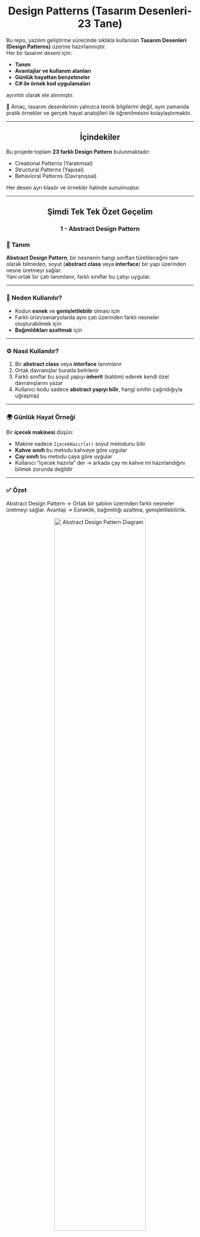<h1 align="center">Design Patterns (Tasarım Desenleri-23 Tane)</h1>

Bu repo, yazılım geliştirme sürecinde sıklıkla kullanılan **Tasarım Desenleri (Design Patterns)** üzerine hazırlanmıştır.  
Her bir tasarım deseni için:
 
- **Tanım**
- **Avantajlar ve kullanım alanları**   
- **Günlük hayattan benzetmeler**  
- **C# ile örnek kod uygulamaları**  

ayrıntılı olarak ele alınmıştır.  

📌 Amaç, tasarım desenlerinin yalnızca teorik bilgilerini değil, aynı zamanda pratik örnekler ve gerçek hayat analojileri ile öğrenilmesini kolaylaştırmaktır.  

---

<h2 align="center">İçindekiler</h2>

Bu projede toplam **23 farklı Design Pattern** bulunmaktadır:

- Creational Patterns (Yaratımsal)  
- Structural Patterns (Yapısal)  
- Behavioral Patterns (Davranışsal)  

Her desen ayrı klasör ve örnekler halinde sunulmuştur.  

---

<h2 align="center">Şimdi Tek Tek Özet Geçelim</h2>
<h3 align="center">1 - Abstract Design Pattern</h3>

### 📖 Tanım  
**Abstract Design Pattern**, bir nesnenin hangi sınıftan türetileceğini tam olarak bilmeden, soyut (**abstract class** veya **interface**) bir yapı üzerinden nesne üretmeyi sağlar.  
Yani ortak bir çatı tanımlanır, farklı sınıflar bu çatıyı uygular.

---

### 🎯 Neden Kullanılır?  
- Kodun **esnek** ve **genişletilebilir** olması için  
- Farklı ürün/senaryolarda aynı çatı üzerinden farklı nesneler oluşturabilmek için  
- **Bağımlılıkları azaltmak** için  

---

### ⚙️ Nasıl Kullanılır?  
1. Bir **abstract class** veya **interface** tanımlanır  
2. Ortak davranışlar burada belirlenir  
3. Farklı sınıflar bu soyut yapıyı **inherit** (kalıtım) ederek kendi özel davranışlarını yazar  
4. Kullanıcı kodu sadece **abstract yapıyı bilir**, hangi sınıfın çağrıldığıyla uğraşmaz  

---

### 🌍 Günlük Hayat Örneği  
Bir **içecek makinesi** düşün:  

- Makine sadece `IçecekHazırla()` soyut metodunu bilir  
- **Kahve sınıfı** bu metodu kahveye göre uygular  
- **Çay sınıfı** bu metodu çaya göre uygular  
- Kullanıcı “içecek hazırla” der → arkada çay mı kahve mi hazırlandığını bilmek zorunda değildir  

---
### ✅ Özet 

Abstract Design Pattern → Ortak bir şablon üzerinden farklı nesneler üretmeyi sağlar.
Avantajı → Esneklik, bağımlılığı azaltma, genişletilebilirlik.


<p align="center">
  <img src="https://github.com/user-attachments/assets/9e999a68-6dee-4f2f-a505-75a9d3449262" 
       alt="Abstract Design Pattern Diagram" 
       width="70%" />
</p>

---
<h3 align="center">2 - Adapter Design Pattern</h3>

### 📖 Tanım  
**Adapter Design Pattern**, uyumsuz iki sınıfı veya sistemi birbirine uyumlu hale getirmek için kullanılan yapısal bir tasarım desenidir.  
Bir çeşit **çevirmen / dönüştürücü** görevi görür.  

---

### 🎯 Neden Kullanılır?  
- Farklı **arayüzlere (interface)** sahip sınıfları birlikte çalıştırabilmek için  
- Eski kodları **değiştirmeden** yeni sisteme entegre etmek için  
- Kod tekrarını ve **karmaşıklığı azaltmak** için  

---

### ⚙️ Nasıl Kullanılır?  
1. Bir **hedef arayüz (Target Interface)** tanımlanır  
2. Bu arayüze uymayan bir mevcut sınıf (**Adaptee**) vardır  
3. **Adapter sınıfı**, bu mevcut sınıfı hedef arayüze uydurur  
4. Kullanıcı sadece **hedef arayüzü** kullanır, uyumsuzluğu fark etmez  

---

### 🌍 Günlük Hayat Örneği  
Bir **priz adaptörü** düşün:  

- Telefon şarj aletin **ABD fişine** göre tasarlanmış olabilir  
- Türkiye’deki priz ise uyumlu değildir  
- Bir **priz adaptörü** kullanarak cihazını şarj edebilirsin  
➡️ Burada:  
- **Priz = Sistem**  
- **Cihaz = Sınıf**  
- **Adaptör = Adapter Pattern**  
---
### ✅ Özet 
Adapter Design Pattern → Uyumsuz yapıları uyumlu hale getirir.
Avantajı → Eski ve yeni sistemleri birlikte çalıştırmak, kodu tekrar yazmadan entegre etmek.

<p align="center">
<img width="741" height="623" alt="image" src="https://github.com/user-attachments/assets/58e14418-f5e6-428e-8238-eef5dfa948a6" />
</p>

---
<h3 align="center">3 - Bridge Design Pattern</h3>

### 📖 Tanım  
**Bridge Design Pattern**, soyutlama (**Abstraction**) ile uygulama (**Implementation**) kısımlarını birbirinden ayırarak,  
ikisinin de bağımsız şekilde geliştirilebilmesini sağlayan yapısal bir tasarım desenidir.  

---

### 🎯 Neden Kullanılır?  
- Soyutlama ile uygulamanın birbirine **sıkı sıkıya bağlı olmasını engellemek** için  
- Hem soyutlamayı hem de uygulamayı **ayrı ayrı genişletebilmek** için  
- **Kod tekrarını azaltmak** ve **esnekliği artırmak** için  

---

### ⚙️ Nasıl Kullanılır?  
1. Bir **Abstraction (Soyutlama sınıfı)** tanımlanır → kullanıcı bu sınıf üzerinden sistemi görür  
2. Bir **Implementor (Uygulama arayüzü)** tanımlanır → detayların nasıl yapılacağını belirler  
3. **ConcreteImplementor** sınıfları bu arayüzü uygular  
4. **Abstraction** sınıfı, **implementasyonu** kullanarak işlemleri gerçekleştirir  

---

### 🌍 Günlük Hayat Örneği  
Bir **uzaktan kumanda** düşün:  

- **Abstraction** → Kumanda (kullanıcı sadece “aç/kapat” düğmesine basar)  
- **Implementor** → Elektronik cihaz arayüzü (TV, Radyo, Klima gibi)  
- **ConcreteImplementor** → TV sınıfı, Radyo sınıfı, Klima sınıfı  

➡️ Kullanıcı aynı kumanda ile farklı cihazları yönetebilir.  
Kumanda değişmeden cihaz türü değişebilir.  

---

### ✅ Özet  
- **Bridge Design Pattern** → Soyutlama ve uygulamayı birbirinden ayırarak esnek ve bağımsız geliştirme sağlar  
- **Avantajı** → Hem soyutlamanın hem de uygulamanın ayrı ayrı genişletilmesine izin verir, tekrar eden kodu azaltır  


<p align="center">
<img width=800" height="550" alt="image" src="https://github.com/user-attachments/assets/bc68ee25-5c30-4159-bc62-8f7437b953c3" />
</p>

---
<h3 align="center">4 - Builder Design Pattern</h3>

### 📖 Tanım  
**Builder Design Pattern**, karmaşık nesnelerin adım adım (**step by step**) oluşturulmasını sağlayan bir **yapılandırma (creational)** tasarım desenidir.  
Nesnenin **nasıl oluşturulacağı** ile **hangi parçalarının olacağı** birbirinden ayrılır.  

---

### 🎯 Neden Kullanılır?  
- Karmaşık nesneleri **yönetilebilir** şekilde kurmak için  
- Aynı nesnenin farklı tiplerini (**farklı kombinasyonlarla**) oluşturabilmek için  
- Kodun **okunabilirliğini** ve **bakımını kolaylaştırmak** için  

---

### ⚙️ Nasıl Kullanılır?  
1. **Product** (Ürün sınıfı) tanımlanır → oluşturulacak nesne  
2. Bir **Builder arayüzü** oluşturulur → hangi adımların olacağını belirtir  
3. **Concrete Builder** sınıfları → bu adımları farklı şekillerde uygular  
4. **Director** sınıfı → adımların sırasını yönetir  
5. Sonuç → farklı kombinasyonlarla aynı tipte ürünler üretilebilir  

---

### 🌍 Günlük Hayat Örneği  
Bir **hamburgerci** düşün:  

- **Product** → Hamburger  
- **Builder** → Hamburgerin adımları: ekmek seç, köfte ekle, sos ekle, içecek ekle  
- **Concrete Builder** → McDonald’s Burger Builder, Burger King Burger Builder (farklı içerikler)  
- **Director** → Kasadaki görevli “BigMac yap” dediğinde adımları sırasıyla uygular  

➡️ Sonuç: Aynı süreçle farklı türde hamburgerler hazırlanabilir  

---

### ✅ Özet  
- **Builder Design Pattern** → Karmaşık nesneleri adım adım inşa etmeyi sağlar  
- **Avantajı** → Farklı türde ürünleri aynı süreçle oluşturabilme, esneklik ve düzenli kod yapısı  


<p align="center">
<img width="778" height="723" alt="image" src="https://github.com/user-attachments/assets/6a1a71d9-5512-4a3b-9bf0-c996a3d99311" />
</p>

---
<h3 align="center">5 - Chain of Responsibility Design Pattern</h3>

### 📖 Tanım  
**Chain of Responsibility Design Pattern**, bir isteğin (**request**) birden fazla nesne tarafından **sırayla işlenmesini** sağlayan bir **davranışsal (behavioral)** tasarım desenidir.  
Hangi nesnenin isteği işleyeceği, çalışma zamanında zincir üzerinde belirlenir.  

---

### 🎯 Neden Kullanılır?  
- İsteği kimin ele alacağını **kodda sabitlememek** için  
- İstek farklı koşullara göre farklı nesneler tarafından işlenebilsin diye  
- **Sorumlulukları nesneler arasında paylaştırmak** ve bağımlılığı azaltmak için  

---

### ⚙️ Nasıl Kullanılır?  
1. Bir **Handler (işleyici) arayüzü** tanımlanır  
2. Her bir **ConcreteHandler**, bu arayüzü uygular  
   - İsteği işler ya da zincirdeki bir sonraki nesneye aktarır  
3. İstek **zincirin başına** gönderilir → uygun olan handler isteği işler  

---

### 🌍 Günlük Hayat Örneği  
Bir **şirket izin onayı süreci** düşün:  

- Çalışan **10 gün izin** istedi  
- **Handler 1 (Takım Lideri)** → 3 güne kadar izin onaylayabilir. 10 günse → üstüne yollar  
- **Handler 2 (Müdür)** → 7 güne kadar izin onaylayabilir. 10 günse → üstüne yollar  
- **Handler 3 (Genel Müdür)** → Daha uzun izinleri onaylar  

➡️ Çalışan sadece “izin isteği” gönderir.  
Kim onaylayacaksa zincir üzerinde karar verilir.  

---

### ✅ Özet  
- **Chain of Responsibility Pattern** → Bir isteği sırayla farklı nesnelerin ele almasına olanak tanır  
- **Avantajı** → İsteğin kim tarafından işleneceğini bilmeye gerek yoktur, zincir **dinamik** ve **esnektir**  


<p align="center">
<img width="800" height="560" alt="image" src="https://github.com/user-attachments/assets/d22154f9-8bba-44cb-95a2-4b4585b0666a" />

</p>
---
<h3 align="center">6 - Command Design Pattern</h3>

### 📖 Tanım  
**Command Design Pattern**, bir isteği (**işlemi**) nesneye dönüştüren **davranışsal (behavioral)** bir tasarım desenidir.  
Böylece işlemler **parametre gibi saklanabilir, kuyruklanabilir veya geri alınabilir (undo)**.  

---

### 🎯 Neden Kullanılır?  
- İstekleri **metot çağrısı yerine nesne** olarak temsil etmek için  
- İşlemleri **kuyruklamak, loglamak veya geri almak (undo/redo)** için  
- **Çağıran (Invoker)** ile **işlemi yapan (Receiver)** sınıflarını birbirinden ayırmak için  

---

### ⚙️ Nasıl Kullanılır?  
1. Bir **Command arayüzü** tanımlanır → `Execute()` metodu içerir  
2. **ConcreteCommand** sınıfları → belirli bir işlemi (**Receiver** üzerinde) tanımlar  
3. **Receiver** → asıl işi yapan sınıftır  
4. **Invoker** → komutu çağırır ama nasıl yapıldığını bilmez  
5. **Client** → hangi komutun kullanılacağını belirler  

---

### 🌍 Günlük Hayat Örneği  
Bir **akıllı ev kumandası** düşün:  

- **Command** → `ICommand` arayüzü (`Execute`)  
- **ConcreteCommand** → “Lambayı Aç Komutu”, “Televizyonu Kapat Komutu”  
- **Receiver** → Lamba, Televizyon (gerçek cihaz)  
- **Invoker** → Kumanda (hangi tuşa basıldığını bilir ama arkada hangi cihazın çalıştığını bilmez)  
- **Kullanıcı** → “1’e bas” der → kumanda lambayı açar  

---

### ✅ Özet  
- **Command Pattern** → İstekleri nesneye çevirerek parametre gibi saklanmasını, kuyruklanmasını, loglanmasını veya geri alınmasını sağlar  
- **Avantajı** → Esneklik, gevşek bağlılık, undo/redo desteği  

---

<p align="center">
 <img width="788" height="658" alt="image" src="https://github.com/user-attachments/assets/c1c0c68c-263e-465e-8a7d-654cbc31c48d" />
</p>


-----
<h3 align="center">7 - Composite Design Pattern</h3>

### 📖 Tanım  
**Composite Design Pattern**, ağaç yapısındaki nesneleri (**bütün–parça ilişkisini**) aynı şekilde kullanmayı sağlayan bir **yapısal (structural)** tasarım desenidir.  
Yani tek bir nesne ile bir grup nesne **aynı arayüz üzerinden** yönetilir.  

---

### 🎯 Neden Kullanılır?  
- **Bireysel nesneler** ile **grup nesnelerini** aynı şekilde işlemek için  
- **Hiyerarşik (ağaç) yapılarda** kodu basitleştirmek için  
- “**Tekil–Grup farkı**” olmadan işlemler yapabilmek için  

---

### ⚙️ Nasıl Kullanılır?  
1. Bir **Component (bileşen arayüzü)** tanımlanır  
2. **Leaf (yaprak sınıf)** → Alt elemanı olmayan sınıf (ör. ürün)  
3. **Composite (bileşik sınıf)** → Alt elemanları tutar ve yönetir (ör. kategori)  
4. **Client** → Hem **Leaf** hem de **Composite** nesneleri aynı arayüz üzerinden kullanır  

---

### 🌍 Günlük Hayat Örneği  
Bir **dosya sistemi** düşün:  

- **Leaf** → Dosya (altı yoktur)  
- **Composite** → Klasör (içinde dosya veya başka klasör olabilir)  
- **Kullanıcı** → “Boyut hesapla” dediğinde;  
  - Tek bir dosyanın boyutunu alabilir  
  - Bir klasörün içindeki tüm dosyaların toplam boyutunu da alabilir  

---

### ✅ Özet  
- **Composite Pattern** → Tekil nesneler ile grup nesnelerini aynı şekilde yönetmeyi sağlar  
- **Avantajı** → Hiyerarşik yapıları sadeleştirir, kod tekrarını azaltır  

---

<p align="center">
<img width="850" height="734" alt="image" src="https://github.com/user-attachments/assets/940e3bf7-8373-4394-9881-7e0822d51768" />
</p>

---

<h3 align="center">8 - CQRS (Command Query Responsibility Segregation)</h3>

### 📖 Tanım  
**CQRS (Command Query Responsibility Segregation)** bir **tasarım yaklaşımıdır**.  
Okuma (**Query**) ve Yazma (**Command**) işlemlerinin farklı mantıklarla ele alınmasını sağlar.  

---

### 🎯 Neden Kullanılır?  
- Veri **okuma** ve **yazma** işlemlerinin ihtiyaçları farklıdır → ayrı yönetilirse **performans ve esneklik artar**  
- Büyük sistemlerde **karmaşayı azaltmak** için  
- **Sorgular (read)** → hızlı ve optimize olmalı  
- **Komutlar (write)** → iş kurallarına uymalıdır  

---

### ⚙️ Nasıl Kullanılır?  
1. **Command** → Sistemde değişiklik yapan işlemler (insert, update, delete)  
2. **Query** → Sistemde sadece veri getiren işlemler  
3. Bu ikisi farklı **handler sınıflarında** yazılır  
4. Ortak bir **Mediator** veya benzer yapı (örn. MediatR) üzerinden çağrılır  

---

### 🌍 Günlük Hayat Örneği  
Bir **restoran** düşün:  

- **Command (Yazma)** → Garsona sipariş vermek (sistemde değişiklik olur, mutfağa bilgi gider)  
- **Query (Okuma)** → Garsona “Siparişim hazır mı?” diye sormak (sadece bilgi gelir, sistemde değişiklik olmaz)  

➡️ Sipariş vermek ile siparişi sorgulamak farklı süreçlerdir, ama aynı sistem üzerinden yönetilir.  

---

### ✅ Özet  
- **CQRS Pattern** → Okuma ve yazma işlemlerini ayırarak kodu sadeleştirir ve ölçeklenebilir hale getirir  
- **Avantajı** → Performans artışı, okunabilir kod, karmaşanın azalması  

---

<p align="center">
<img width="807" height="734" alt="image" src="https://github.com/user-attachments/assets/1d05a521-753d-40ba-a0e8-9e3146a996dd" />

</p>

--



<h3 align="center">9 - Decorator Design Pattern</h3>

### 📖 Tanım  
**Decorator Design Pattern**, bir nesnenin davranışlarını **değiştirmek** veya **genişletmek** için kullanılan bir **yapısal (structural)** tasarım desenidir.  
Bunu **kalıtım yerine dinamik olarak sarmalama (wrapping)** ile yapar.  

---

### 🎯 Neden Kullanılır?  
- Mevcut sınıfı **değiştirmeden yeni özellikler eklemek** için  
- **Kod tekrarını önlemek** için  
- Farklı kombinasyonlarla **esnek özellikler** oluşturabilmek için  

---

### ⚙️ Nasıl Kullanılır?  
1. Bir **Component** arayüzü tanımlanır  
2. **ConcreteComponent** → Bu arayüzü uygular (temel sınıf)  
3. **Decorator** → Component arayüzünü uygular ama içinde başka bir Component referansı tutar  
4. **ConcreteDecorator** sınıfları → Temel sınıfa yeni davranış ekler  

---

### 🌍 Günlük Hayat Örneği  
Bir **kahve siparişi** düşün:  

- **Component** → Sade Kahve  
- **ConcreteDecorator 1** → Süt eklenmiş kahve  
- **ConcreteDecorator 2** → Çikolata eklenmiş kahve  
- İstediğin kadar dekoratör eklersin → **Sütlü + Çikolatalı + Kremalı kahve**  

➡️ Temel kahve değişmez, sadece **üzerine özellikler eklenir**  

---

### ✅ Özet  
- **Decorator Pattern** → Bir nesneye dinamik olarak yeni özellikler ekler  
- **Avantajı** → Esneklik, kod tekrarını azaltma, kalıtım kullanmadan genişletme  

---

<p align="center">
 <img width="779" height="713" alt="image" src="https://github.com/user-attachments/assets/e7f83dda-e7d9-41a3-8ae5-2ae83d74f02e" />
</p
  
---
<h3 align="center">10 - Facade Design Pattern</h3>

### 📖 Tanım  
**Facade Design Pattern**, karmaşık bir sistemi **tek bir basit arayüz** ile kullanmayı sağlayan bir **yapısal (structural)** tasarım desenidir.  
Yani birçok sınıfın karmaşık işlemleri, kullanıcıya sade bir **kapı (facade)** üzerinden sunulur.  

---

### 🎯 Neden Kullanılır?  
- Kullanıcıyı sistemin **karmaşasından korumak** için  
- Alt sistemlere doğrudan erişimi engelleyip, **tek noktadan yönetim** sağlamak için  
- Kodun **okunabilirliğini** ve **bakımını kolaylaştırmak** için  

---

### ⚙️ Nasıl Kullanılır?  
1. Sistemde birçok **karmaşık sınıf** vardır (**Subsystems**)  
2. Bir **Facade sınıfı**, bu sınıfları içinde barındırır  
3. Kullanıcı sadece **Facade** üzerinden işlem yapar, detayları bilmek zorunda kalmaz  

---

### 🌍 Günlük Hayat Örneği  
Bir **otel resepsiyonu** düşün:  

- **Müşteri** sadece resepsiyon görevlisi ile konuşur  
- **İşlemler**: Oda ayarlamak, restoran rezervasyonu yapmak, temizlik istemek → resepsiyon ilgili birimlere iletir  
- **Müşteri** otelin tüm detaylarını bilmez, sadece resepsiyon ile iletişim kurar  

➡️ Burada:  
- **Resepsiyon → Facade**  
- **Arka plandaki otel birimleri → Subsystem’ler**  

---

### ✅ Özet  
- **Facade Pattern** → Karmaşık sistemlere basit bir giriş noktası sağlar  
- **Avantajı** → Kullanıcıya kolaylık, sisteme düzen, bağımlılıkların azalması  


<p align="center">
  <img width="816" height="528" alt="image" src="https://github.com/user-attachments/assets/380001d2-1f27-41bc-aced-c8bff2387c85" />
</p>

---
<h3 align="center">11 - Factory Design Pattern</h3>

### 📖 Tanım  
**Factory Design Pattern**, nesne oluşturma işini doğrudan `new` ile yapmak yerine,  
tek bir **fabrika (factory)** sınıfı üzerinden gerçekleştiren bir **oluşturucu (creational)** tasarım desenidir.  

---

### 🎯 Neden Kullanılır?  
- Nesne oluşturma sürecini **merkezileştirmek** için  
- **Kod tekrarını azaltmak** için  
- Hangi sınıfın oluşturulacağını **çalışma zamanında belirlemek** için  

---

### ⚙️ Nasıl Kullanılır?  
1. Bir **Product arayüzü** tanımlanır  
2. Farklı sınıflar (**Concrete Products**) bu arayüzü uygular  
3. Bir **Factory sınıfı**, hangi product’ın üretileceğine karar verir  
4. **Client (kullanıcı)** → Sadece Factory’i çağırır, hangi sınıfın döneceğini bilmez  

---

### 🌍 Günlük Hayat Örneği  
Bir **araç kiralama ofisi** düşün:  

- **Product** → Araç arayüzü (**IAraç**)  
- **Concrete Products** → Araba, Motosiklet, Minibüs  
- **Factory** → Müşterinin ihtiyacına göre uygun aracı üretir  
- **Kullanıcı** → “Bana bir araç lazım” der → hangi sınıfın verileceğini bilmez, **Factory karar verir**  

---

### ✅ Özet  
- **Factory Pattern** → Nesne oluşturma sürecini merkezi bir fabrika sınıfına devreder  
- **Avantajı** → Gevşek bağlılık, kolay genişletilebilirlik, kod tekrarının azalması  

---

<p align="center">
<img width="871" height="692" alt="image" src="https://github.com/user-attachments/assets/a1873dde-7151-46b9-959d-3c98938b0c8f" />
</p
  
---
<h3 align="center">12 - Flyweight Design Pattern</h3>

### 📖 Tanım  
**Flyweight Design Pattern**, çok sayıda benzer nesnenin hafızada tekrar tekrar oluşturulmasını engelleyip,  
ortak verileri paylaşarak **bellek kullanımını optimize eden** bir **yapısal (structural)** tasarım desenidir.  

---

### 🎯 Neden Kullanılır?  
- **Bellek tüketimini azaltmak** için  
- Aynı özelliklere sahip nesnelerin tekrar tekrar oluşturulmasını engellemek için  
- Büyük ölçekli sistemlerde **performansı artırmak** için  

---

### ⚙️ Nasıl Kullanılır?  
1. Nesnenin **içsel (intrinsic)** verileri tanımlanır → paylaşılabilir, ortak özellikler  
2. **Dışsal (extrinsic)** veriler çalışma sırasında dışarıdan gönderilir → her nesneye özel bilgiler  
3. Bir **Flyweight Factory** sınıfı nesneleri üretir ve paylaşır  

---

### 🌍 Günlük Hayat Örneği  
Bir **oyun** düşün:  

- Oyunda **10.000 ağaç** var  
- Her ağacın türü, rengi, dokusu aslında aynı olabilir → bu bilgiler **intrinsic (ortak)** olarak saklanır  
- Ama her ağacın **konumu farklıdır** → bu bilgi **extrinsic (dışarıdan verilen)** olur  
- ➡️ Böylece 10.000 nesne yerine ortak birkaç nesne hafızada tutulur, **RAM dolmaz**  

---

### ✅ Özet  
- **Flyweight Pattern** → Ortak verileri paylaşarak bellek kullanımını azaltır  
- **Avantajı** → Hafıza optimizasyonu, performans artışı, tekrar eden nesnelerden kaçınma  

---

<p align="center">
 <img width="953" height="733" alt="image" src="https://github.com/user-attachments/assets/dad3b586-ae3e-41e1-b1cc-eb3a9285d4b7" />
</p>
---
<h3 align="center">13 - Iterator Design Pattern</h3>

### 📖 Tanım  
**Iterator Design Pattern**, bir koleksiyonun (liste, dizi, ağaç vb.) içindeki elemanlara,  
koleksiyonun iç yapısını bilmeden **sırayla erişmeyi** sağlayan bir **davranışsal (behavioral)** tasarım desenidir.  

---

### 🎯 Neden Kullanılır?  
- Koleksiyonun nasıl saklandığını bilmeden **elemanlarına erişmek** için  
- Aynı koleksiyon üzerinde farklı **dolaşma (iteration) yöntemleri** tanımlayabilmek için  
- Kodun **okunabilirliğini artırmak** için  

---

### ⚙️ Nasıl Kullanılır?  
1. Bir **Iterator arayüzü** tanımlanır → `HasNext()`, `Next()` metotlarını içerir  
2. **ConcreteIterator** → Koleksiyondaki elemanlara erişimi gerçekleştirir  
3. **Aggregate (Collection) arayüzü** → `CreateIterator()` metodunu sağlar  
4. **ConcreteAggregate** → Iterator’u döndürür  
5. **Client** → Sadece iterator üzerinden elemanlara erişir  

---

### 🌍 Günlük Hayat Örneği  
Bir **kitaplık** düşün:  

- Kitaplıkta çok sayıda kitap var  
- **Iterator** → “Sonraki kitabı getir”, “Başka kitap var mı?” sorularını yönetir  
- Kullanıcı kitaplığın iç yapısını (**kitaplar liste mi, raflarda mı, alfabetik mi?**) bilmeden sırayla kitaplara erişebilir  

---

### ✅ Özet  
- **Iterator Pattern** → Koleksiyon elemanlarına sırayla erişmeyi sağlar, iç yapıyı gizler  
- **Avantajı** → Esneklik, **kapsülleme (encapsulation)**, farklı dolaşma yöntemlerine imkan tanıma  

---

<p align="center">
<img width="762" height="750" alt="image" src="https://github.com/user-attachments/assets/3ea73fbd-a7e9-4f76-848e-1d6cf86afd16" />
</p>
---

<h3 align="center">14 - Mediator Design Pattern</h3>

### 📖 Tanım  
**Mediator Design Pattern**, nesneler arasındaki **doğrudan iletişimi engelleyip**,  
onların bir **aracı (mediator)** üzerinden haberleşmesini sağlayan bir **davranışsal (behavioral)** tasarım desenidir.  

---

### 🎯 Neden Kullanılır?  
- Nesneler arasındaki **bağımlılığı azaltmak** için  
- Karmaşık iletişim ağını **tek bir merkezden yönetmek** için  
- Kodun **okunabilirliğini** ve **bakımını kolaylaştırmak** için  

---

### ⚙️ Nasıl Kullanılır?  
1. Bir **Mediator arayüzü** tanımlanır → iletişimi yöneten metotları içerir  
2. **ConcreteMediator** → Nesneler arasındaki etkileşimi koordine eder  
3. **Colleague (katılımcılar)** → Sadece **mediator** ile konuşur, birbirleriyle doğrudan konuşmaz  

---

### 🌍 Günlük Hayat Örneği  
Bir **hava trafik kontrol kulesi** düşün:  

- **Uçaklar (Colleague)** → Doğrudan birbirleriyle konuşmaz  
- **Kontrol Kulesi (Mediator)** → Uçaklarla iletişim kurar  
- **Görev** → İniş–kalkış sırasını ayarlamak, çarpışmaları önlemek  

➡️ Böylece **karmaşa engellenir**, iletişim düzenli olur  

---

### ✅ Özet  
- **Mediator Pattern** → Nesneler arasındaki iletişimi merkezi bir aracı üzerinden yönetir  
- **Avantajı** → Bağımlılıkları azaltır, karmaşık ilişkileri sadeleştirir, bakımı kolaylaştırır  

---

<p align="center">
 <img width="949" height="733" alt="image" src="https://github.com/user-attachments/assets/83f69410-1999-470d-ba75-cb5d712426f6" />
</p>
---
<h3 align="center">15 - Memento Design Pattern</h3>

### 📖 Tanım  
**Memento Design Pattern**, bir nesnenin geçmiş durumunu kaydedip gerektiğinde bu duruma geri dönmesini sağlayan bir **davranışsal (behavioral)** tasarım desenidir.  

---

### 🎯 Neden Kullanılır?  
- Nesnenin **durumunu (state) saklamak** için  
- **Undo (geri al)** veya **rollback** gibi özellikleri uygulamak için  
- Nesnenin iç yapısını dışarıya açmadan **geçmişe dönmesini sağlamak** için  

---

### ⚙️ Nasıl Kullanılır?  
1. **Originator** → Durumu oluşturan ve değiştiren sınıf  
2. **Memento** → Originator’un durumunu saklayan sınıf (genellikle `private`)  
3. **Caretaker** → Memento nesnesini saklar ama içeriğini bilmez. Gerekirse geri yükler  

---

### 🌍 Günlük Hayat Örneği  
Bir **metin editörü (Word, Notepad)** düşün:  

- **Originator** → Editör (yazı yazıyorsun)  
- **Memento** → Kaydedilmiş sürüm (**Ctrl + S**)  
- **Caretaker** → Geri al / ileri al (**Undo / Redo**) özelliği  

➡️ Kullanıcı yanlışlıkla bir satırı sildiğinde → “Undo” yapar, eski sürüme döner  

---

### ✅ Özet  
- **Memento Pattern** → Nesnenin geçmiş durumlarını kaydedip geri yüklemeye imkan tanır  
- **Avantajı** → Undo/redo, sürüm yönetimi, veri kaybını önleme  

<p align="center">
 <img width="752" height="720" alt="image" src="https://github.com/user-attachments/assets/1c44a3ab-0453-4572-94e0-f6d5245ad85a" />
</p>---

<h3 align="center">16 - Observer Design Pattern</h3>

### 📖 Tanım  
**Observer Design Pattern**, bir nesnede (**Subject**) olan değişikliğin,  
ona bağlı diğer nesnelere (**Observers**) **otomatik olarak bildirilmesini** sağlayan bir  
**davranışsal (behavioral)** tasarım desenidir.  

---

### 🎯 Neden Kullanılır?  
- Nesneler arasındaki **bağımlılığı azaltmak** için  
- Bir nesnede değişiklik olduğunda bağlı olanların **otomatik güncellenmesi** için  
- **Olay–dinleyici (event-listener)** mantığını uygulamak için  

---

### ⚙️ Nasıl Kullanılır?  
1. **Subject** → Gözlemlenen nesne, observer listesini tutar  
2. **Observer arayüzü** → `Update()` metodu içerir  
3. **ConcreteObserver** → Subject’teki değişikliklere tepki verir  
4. Subject değiştiğinde → Tüm observer’lara haber gönderilir  

---

### 🌍 Günlük Hayat Örneği  
Bir **YouTube kanalı** düşün:  

- **Subject** → Kanal  
- **Observers** → Aboneler  
- Kanal yeni video yüklediğinde (**durum değişir**) → Tüm abonelere bildirim gider  
- Aboneler videoyu izleyip kendi aksiyonlarını alır  

---

### ✅ Özet  
- **Observer Pattern** → Bir nesnedeki değişikliklerin otomatik olarak diğer nesnelere duyurulmasını sağlar  
- **Avantajı** → Olay tabanlı sistem kurma, gevşek bağlılık, kolay genişletilebilirlik  

---

<p align="center">
 <img width="852" height="764" alt="image" src="https://github.com/user-attachments/assets/76949351-f5aa-44ea-a69d-05f0e353ce6b" />
</p>
<h3 align="center">17 - Prototype Design Pattern</h3>

### 📖 Tanım  
**Prototype Design Pattern**, mevcut bir nesnenin **kopyalanarak (clone edilerek)**  
yeni bir nesne oluşturulmasını sağlayan bir **oluşturucu (creational)** tasarım desenidir.  

---

### 🎯 Neden Kullanılır?  
- Nesne oluşturma **maliyetli** (çok zaman alan ya da pahalı) olduğunda  
- Bir nesneyi baştan üretmek yerine **var olanın kopyasını** almak için  
- Nesnenin **başlangıç ayarlarını tekrar tekrar yazmamak** için  

---

### ⚙️ Nasıl Kullanılır?  
1. Bir **Prototype arayüzü** tanımlanır → `Clone()` metodu içerir  
2. **ConcretePrototype** sınıfları, kendilerini kopyalayacak şekilde `Clone()` metodunu uygular  
3. **Client**, `new` ile değil → `Clone()` ile yeni nesne elde eder  

---

### 🌍 Günlük Hayat Örneği  
Bir **fotokopi makinesi** düşün:  

- Elinde bir belge (**orijinal nesne**) var  
- **Fotokopi çekince** → aynı içeriğe sahip bir kopya elde edersin  
- Orijinal belgedeki bilgileri tekrar yazmana gerek kalmaz  

---

### ✅ Özet  
- **Prototype Pattern** → Nesneleri `new` ile sıfırdan üretmek yerine, mevcut nesneyi **kopyalayarak** oluşturur  
- **Avantajı** → Hız, performans, tekrar eden ayarları engelleme  

---

<p align="center">
  <img width="834" height="762" alt="image" src="https://github.com/user-attachments/assets/f6e6f6d4-126e-47b6-98d5-c2f5831b624e" />
</p>

---
<h3 align="center">18 - Proxy Design Pattern</h3>

### 📖 Tanım  
**Proxy Design Pattern**, başka bir nesneye **erişimi kontrol etmek** için kullanılan bir **yapısal (structural)** tasarım desenidir.  
Proxy, gerçek nesnenin yerine geçer ama asıl işi gerekirse **Real Subject**’e yönlendirir.  

---

### 🎯 Neden Kullanılır?  
- Nesneye **doğrudan erişimi sınırlandırmak** için  
- Nesneye erişmeden önce **güvenlik, önbellekleme (cache), loglama** gibi ek işlemler yapmak için  
- **Ağ üzerinden**, uzaktaki nesnelerle çalışırken (**Remote Proxy**)  

---

### ⚙️ Nasıl Kullanılır?  
1. Bir **Subject arayüzü** tanımlanır  
2. **RealSubject** → Asıl işi yapan sınıf  
3. **Proxy** → Subject arayüzünü uygular ama isteği önce kendinde işler, gerekirse **RealSubject**’e yönlendirir  
4. **Client** → Proxy üzerinden **RealSubject**’e ulaşır  

---

### 🌍 Günlük Hayat Örneği  
Bir **güvenlikli bina** düşün:  

- **RealSubject** → Patronun odası  
- **Proxy** → Güvenlik görevlisi  
- **Çalışan** → Doğrudan patronun odasına giremez → önce güvenliğe gelir  
- **Güvenlik (Proxy)** → Kimlik kontrolü yapar, uygun görürse patrona yönlendirir  

---

### ✅ Özet  
- **Proxy Pattern** → Nesneye erişim kontrolü sağlar  
- **Avantajı** → Güvenlik, performans (cache), uzaktan erişim kolaylığı  

---

<p align="center">
  <img width="759" height="471" alt="image" src="https://github.com/user-attachments/assets/dddb5f9e-a608-4a28-bd38-1c5a12ae7570" />
</p>

---

<h3 align="center">19 - Repository Pattern</h3>

### 📖 Tanım  
**Repository Pattern**, uygulamada kullanılan veriye erişim (**CRUD**) işlemlerini tek bir yerde toplayarak,  
iş mantığı ile veritabanı arasına bir **aracı katman** koyan bir tasarım desenidir.  

---

### 🎯 Neden Kullanılır?  
- Veritabanı sorgularını **tekrarlamamak** için  
- İş katmanını (**service/controller**) veritabanı bağımlılıklarından **ayırmak** için  
- **Test edilebilirliği** ve **bakımı kolaylaştırmak** için  

---

### ⚙️ Nasıl Kullanılır?  
1. Bir **`IRepository<T>` arayüzü** yazılır → `GetAll()`, `GetById()`, `Add()`, `Update()`, `Delete()` gibi metotlar içerir  
2. **Concrete Repository** sınıfı, bu arayüzü uygular ve **EF Core / Dapper / ADO.NET** gibi teknolojilerle gerçek sorguları çalıştırır  
3. **Service katmanı** → Repository üzerinden veriye erişir  
4. **Controller** → Servisi çağırır, veritabanı detaylarını bilmez  

---

### 🌍 Günlük Hayat Örneği  
Bir **alışveriş sitesi** düşün:  

- **Database** → Depo (ürünler orada saklanıyor)  
- **Repository** → Depo görevlisi  
- **Service** → Satış görevlisi  
- **Müşteri (Controller)** → “Bana ürün getir” der, ama deponun nasıl düzenlendiğini bilmez.  
  Depo görevlisi (**Repository**) ürünü bulur ve satış görevlisine verir.  

---

### ✅ Özet  
- **Repository Pattern** → Veritabanı ile iş katmanı arasına soyutlama katmanı koyar  
- **Avantajı** → Kod tekrarını azaltır, bağımlılığı düşürür, test etmeyi kolaylaştırır  

---

<p align="center">
<img width="886" height="674" alt="image" src="https://github.com/user-attachments/assets/ec94217b-06ee-4fc8-b459-31773c7f65dd" />
</p
 
---
<h3 align="center">20 - Singleton Design Pattern</h3>

### 📖 Tanım  
**Singleton Design Pattern**, bir sınıfın yalnızca **tek bir örneğinin (instance)** oluşturulmasını  
ve bu örneğe **global erişim** sağlanmasını garanti eden bir **oluşturucu (creational)** tasarım desenidir.  

---

### 🎯 Neden Kullanılır?  
- Uygulama genelinde ortak kullanılacak bir nesne gerektiğinde (**Logger, Cache, Config**)  
- Gereksiz **bellek tüketimini engellemek** için  
- **Merkezi yönetim** ve kontrol sağlamak için  

---

### ⚙️ Nasıl Kullanılır?  
1. Sınıfın **constructor’ı private** yapılır → dışarıdan `new`’lenemez  
2. Sınıf içinde **static bir instance** tutulur  
3. `GetInstance()` metodu ile bu tek örneğe erişilir  
4. Her çağrıda **aynı nesne** döndürülür  

---

### 🌍 Günlük Hayat Örneği  
Bir **ülkenin cumhurbaşkanı** düşün:  

- Her ülkede aynı anda **tek bir cumhurbaşkanı** vardır  
- Halk veya kurumlar ona erişmek isterse → **aynı kişiye** ulaşır  
- Yeni seçim olana kadar başka bir **“new” yapılamaz**  

---

### ✅ Özet  
- **Singleton Pattern** → Bir sınıfın sadece tek bir örneği olmasını sağlar  
- **Avantajı** → Global erişim, kaynak tasarrufu, merkezi kontrol  

---

<p align="center">
<img width="751" height="676" alt="image" src="https://github.com/user-attachments/assets/17d5e0db-6d8c-4790-9a63-a8f0a006fb45" />
</p

 ---
 <h3 align="center">21 - State Design Pattern</h3>

### 📖 Tanım  
**State Design Pattern**, bir nesnenin **iç durumuna göre davranışlarını dinamik olarak değiştirmesini** sağlayan bir  
**davranışsal (behavioral)** tasarım desenidir.  
Yani nesne, sanki farklı sınıflara aitmiş gibi farklı şekillerde davranır.  

---

### 🎯 Neden Kullanılır?  
- Nesnenin davranışlarının **durumuna bağlı** olarak değişmesi gerektiğinde  
- `if-else` veya `switch` gibi karmaşık kontrol bloklarından **kurtulmak** için  
- Durum değişimlerini daha **okunabilir** ve **yönetilebilir** hale getirmek için  

---

### ⚙️ Nasıl Kullanılır?  
1. Bir **State arayüzü** tanımlanır → her durumda yapılacak davranışlar burada yer alır  
2. **ConcreteState** sınıfları → Bu arayüzü uygular ve kendi özel davranışlarını yazar  
3. **Context sınıfı** → Mevcut durumu (**state**) tutar ve davranışları ona devreder  
4. Durum değiştikçe → context nesnenin davranışı da değişir  

---

### 🌍 Günlük Hayat Örneği  
Bir **trafik ışığı** düşün:  

- **State arayüzü** → `Handle()` (ışığın duruma göre davranışı)  
- **Concrete States** → Kırmızı, Sarı, Yeşil  
- **Context** → Trafik lambası  
- Lambanın rengi değiştikçe → sürücülere verilen mesaj da değişir  

---

### ✅ Özet  
- **State Pattern** → Nesnenin durumuna göre davranışlarını değiştirmesini sağlar  
- **Avantajı** → Karmaşık `if-else` yapılarından kurtarır, kodu daha okunabilir ve esnek hale getirir  

---

<p align="center">
 <img width="749" height="722" alt="image" src="https://github.com/user-attachments/assets/6f4d296c-9a1b-4d93-8f6b-43c3f0df3d4f" />
</p>

